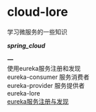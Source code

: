 # cloud-lore
学习微服务的一些知识

***spring_cloud***

**一**      
使用eureka服务注册和发现  
eureka-consumer 服务消费者  
eureka-provider 服务提供者  
eureka-lore  
[eureka服务注册与发现](https://my.oschina.net/u/2277632/blog/3018369)



